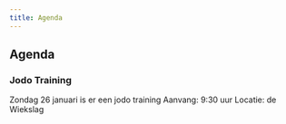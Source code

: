 ```yaml
---
title: Agenda
---
```


## Agenda

### Jodo Training
Zondag 26 januari is er een jodo training
Aanvang: 9:30 uur
Locatie: de Wiekslag
